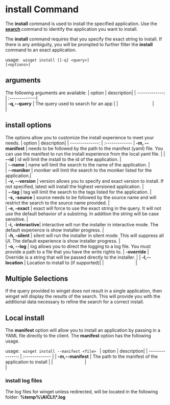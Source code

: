 # install Command
The <b>install</b> command is used to install the specified application.   Use the <b>[search](search.md) </b> command to identify the application you want to install.  

The <b>install</b> command requires that you specify the exact string to install.  If there is any ambiguity, you will be prompted to further filter the  <b>install</b> command to  an exact application.

usage: <code> winget install [[-q] \<query>] [\<options>]</code>

## arguments
The following arguments are available:
| option      | description|
| -------------: | :-------------|  
| **-q,--query**  |  The query used to search for an app |
| <img width=100/> | <img width=500/>|


## install options
The options allow you to customize the install experience to meet your needs.
| option                       | description|
| --------------: | :------------- 
| **-m, --manifest** |   needs to be followed by the path to the manifest (yaml) file.  You can use the manifest to run the install experience from the local yaml file. |
| **--id**    |     id will limit the install to the id of the application.   |  
| **--name**   |    name will limit the search to the name of the application. |  
| **--moniker**   |  moniker will limit the search to the moniker listed for the application.|  
| **-v, --version**  |   version allows you to specify and exact version to install.  If not specified, latest will install the highest versioned application. |  
| **--tag**   |      tag will limit the search to the tags listed for the application. |  
| **-s, -source**   |   source needs to be followed by the source name and will restrict the search to the source name provided. |  
| **-e, -exact**   |     exact will force to use the exact string in the query.  It will not use the default behavior of a substring.  In addition the string will be case sensitive. |  
| **-i, -interactive**|  interactive will run the installer in interactive mode.  The default experience is show installer progress. |  
| **-h, -silent**    |  silent will run the installer in silent mode.  This will suppress all UI. The default experience is show installer progress. |  
| **-o, --log**      |   log allows you to direct the logging to a log file.  You must provide a path to a file that you have the write rights to.
| **-override** |  Override is a string that will be passed directly to the installer.    | 
| **-l,--location** |      Location to install to (if supported)|
|<img width=100   />|<img width=500 />  

## Multiple Selections 
If the query provided to winget does not result in a single application, then winget will display the results of the search.  This will provide you with the additional data necessary to refine the search for a correct install. 

## Local install
The <b>manifest</b> option will allow you to install an application by passing in a YAML file directly to the client.  The <b>manifest</b> option has the following usage.

usage: <code> winget install --manifest \<file> </code>
| option  | description|
| --------------: | :------------- |
|  **-m,--manifest** | The path to the manifest of the application to install |
|<img width=100   />|<img width=500 />  |

### install log files
The log files for winget unless redirected, will be located in the following folder:  <b> \%temp%\\AICLI\\*.log</b>

 
